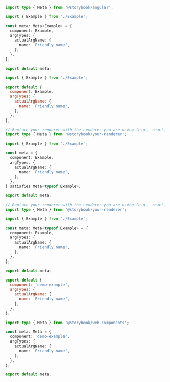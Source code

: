 ```ts filename="Example.stories.ts" renderer="angular" language="ts"
import type { Meta } from '@storybook/angular';

import { Example } from './Example';

const meta: Meta<Example> = {
  component: Example,
  argTypes: {
    actualArgName: {
      name: 'Friendly name',
    },
  },
};

export default meta;
```

```js filename="Example.stories.js|jsx" renderer="common" language="js"
import { Example } from './Example';

export default {
  component: Example,
  argTypes: {
    actualArgName: {
      name: 'Friendly name',
    },
  },
};
```

```ts filename="Example.stories.ts|tsx" renderer="common" language="ts-4-9"
// Replace your-renderer with the renderer you are using (e.g., react, vue3, angular, etc.)
import type { Meta } from '@storybook/your-renderer';

import { Example } from './Example';

const meta = {
  component: Example,
  argTypes: {
    actualArgName: {
      name: 'Friendly name',
    },
  },
} satisfies Meta<typeof Example>;

export default meta;
```

```ts filename="Example.stories.ts|tsx" renderer="common" language="ts"
// Replace your-renderer with the renderer you are using (e.g., react, vue3, angular, etc.)
import type { Meta } from '@storybook/your-renderer';

import { Example } from './Example';

const meta: Meta<typeof Example> = {
  component: Example,
  argTypes: {
    actualArgName: {
      name: 'Friendly name',
    },
  },
};

export default meta;
```

```js filename="Example.stories.js" renderer="web-components" language="js"
export default {
  component: 'demo-example',
  argTypes: {
    actualArgName: {
      name: 'Friendly name',
    },
  },
};
```

```ts filename="Example.stories.ts" renderer="web-components" language="ts"
import type { Meta } from '@storybook/web-components';

const meta: Meta = {
  component: 'demo-example',
  argTypes: {
    actualArgName: {
      name: 'Friendly name',
    },
  },
};

export default meta;
```

